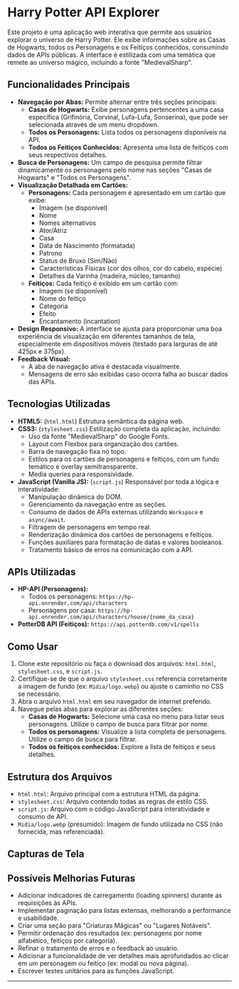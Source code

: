# Harry Potter API Explorer

Este projeto é uma aplicação web interativa que permite aos usuários explorar o universo de Harry Potter. Ele exibe informações sobre as Casas de Hogwarts, todos os Personagens e os Feitiços conhecidos, consumindo dados de APIs públicas. A interface é estilizada com uma temática que remete ao universo mágico, incluindo a fonte "MedievalSharp".

## Funcionalidades Principais

* **Navegação por Abas:** Permite alternar entre três seções principais:
    * **Casas de Hogwarts:** Exibe personagens pertencentes a uma casa específica (Grifinória, Corvinal, Lufa-Lufa, Sonserina), que pode ser selecionada através de um menu dropdown.
    * **Todos os Personagens:** Lista todos os personagens disponíveis na API.
    * **Todos os Feitiços Conhecidos:** Apresenta uma lista de feitiços com seus respectivos detalhes.
* **Busca de Personagens:** Um campo de pesquisa permite filtrar dinamicamente os personagens pelo nome nas seções "Casas de Hogwarts" e "Todos os Personagens".
* **Visualização Detalhada em Cartões:**
    * **Personagens:** Cada personagem é apresentado em um cartão que exibe:
        * Imagem (se disponível)
        * Nome
        * Nomes alternativos
        * Ator/Atriz
        * Casa
        * Data de Nascimento (formatada)
        * Patrono
        * Status de Bruxo (Sim/Não)
        * Características Físicas (cor dos olhos, cor do cabelo, espécie)
        * Detalhes da Varinha (madeira, núcleo, tamanho)
    * **Feitiços:** Cada feitiço é exibido em um cartão com:
        * Imagem (se disponível)
        * Nome do feitiço
        * Categoria
        * Efeito
        * Encantamento (incantation)
* **Design Responsivo:** A interface se ajusta para proporcionar uma boa experiência de visualização em diferentes tamanhos de tela, especialmente em dispositivos móveis (testado para larguras de até 425px e 375px).
* **Feedback Visual:**
    * A aba de navegação ativa é destacada visualmente.
    * Mensagens de erro são exibidas caso ocorra falha ao buscar dados das APIs.

## Tecnologias Utilizadas

* **HTML5:** (`html.html`) Estrutura semântica da página web.
* **CSS3:** (`stylesheet.css`) Estilização completa da aplicação, incluindo:
    * Uso da fonte "MedievalSharp" do Google Fonts.
    * Layout com Flexbox para organização dos cartões.
    * Barra de navegação fixa no topo.
    * Estilos para os cartões de personagens e feitiços, com um fundo temático e overlay semitransparente.
    * Media queries para responsividade.
* **JavaScript (Vanilla JS):** (`script.js`) Responsável por toda a lógica e interatividade:
    * Manipulação dinâmica do DOM.
    * Gerenciamento da navegação entre as seções.
    * Consumo de dados de APIs externas utilizando `Workspace` e `async/await`.
    * Filtragem de personagens em tempo real.
    * Renderização dinâmica dos cartões de personagens e feitiços.
    * Funções auxiliares para formatação de datas e valores booleanos.
    * Tratamento básico de erros na comunicação com a API.

## APIs Utilizadas

* **HP-API (Personagens):**
    * Todos os personagens: `https://hp-api.onrender.com/api/characters`
    * Personagens por casa: `https://hp-api.onrender.com/api/characters/house/{nome_da_casa}`
* **PotterDB API (Feitiços):** `https://api.potterdb.com/v1/spells`

## Como Usar

1.  Clone este repositório ou faça o download dos arquivos: `html.html`, `stylesheet.css`, e `script.js`.
2.  Certifique-se de que o arquivo `stylesheet.css` referencia corretamente a imagem de fundo (ex: `Midia/logo.webp`) ou ajuste o caminho no CSS se necessário.
3.  Abra o arquivo `html.html` em seu navegador de internet preferido.
4.  Navegue pelas abas para explorar as diferentes seções:
    * **Casas de Hogwarts:** Selecione uma casa no menu para listar seus personagens. Utilize o campo de busca para filtrar por nome.
    * **Todos os personagens:** Visualize a lista completa de personagens. Utilize o campo de busca para filtrar.
    * **Todos os feitiços conhecidos:** Explore a lista de feitiços e seus detalhes.

## Estrutura dos Arquivos

* `html.html`: Arquivo principal com a estrutura HTML da página.
* `stylesheet.css`: Arquivo contendo todas as regras de estilo CSS.
* `script.js`: Arquivo com o código JavaScript para interatividade e consumo de API.
* `Midia/logo.webp` (presumido): Imagem de fundo utilizada no CSS (não fornecida, mas referenciada).

## Capturas de Tela



## Possíveis Melhorias Futuras

* Adicionar indicadores de carregamento (loading spinners) durante as requisições às APIs.
* Implementar paginação para listas extensas, melhorando a performance e usabilidade.
* Criar uma seção para "Criaturas Mágicas" ou "Lugares Notáveis".
* Permitir ordenação dos resultados (ex: personagens por nome alfabético, feitiços por categoria).
* Refinar o tratamento de erros e o feedback ao usuário.
* Adicionar a funcionalidade de ver detalhes mais aprofundados ao clicar em um personagem ou feitiço (ex: modal ou nova página).
* Escrever testes unitários para as funções JavaScript.

---

